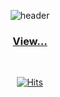 <div align=center>
  
  <!-- https://github.com/kyechan99/capsule-render -->
  ![header](https://capsule-render.vercel.app/api?type=waving&color=21bcff&height=200&section=header&text=Portfolio&fontSize=70&fontColor=0c2e3d)

  ### [View...](https://www.linkedin.com/in/suchance/?locale=en_US)  </h3>

  <br />
  
  <!-- https://simpleicons.org/  -->
  <!-- https://shields.io/  -->
    
  [![Hits](https://hits.seeyoufarm.com/api/count/incr/badge.svg?url=https%3A%2F%2Fgithub.com%2Ftncks&count_bg=%23369FE2&title_bg=%23555555&icon=&icon_color=%23E7E7E7&title=hits&edge_flat=false)](https://hits.seeyoufarm.com)
  
</div>

